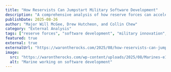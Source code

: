```yaml
---
title: "How Reservists Can Jumpstart Military Software Development"
description: "A comprehensive analysis of how reserve forces can accelerate military software development, featuring Marine Coders as a case study in innovative talent utilization."
publishDate: 2025-08-26
author: "Major Will McGee, Drew Hutcheon, and Collin Chew"
category: "External Analysis"
tags: ["reserve forces", "software development", "military innovation", "talent utilization", "defense strategy"]
featured: true
external: true
externalUrl: "https://warontherocks.com/2025/08/how-reservists-can-jumpstart-military-software-development/"
image:
  src: "https://warontherocks.com/wp-content/uploads/2025/08/Marines-e1755796901172-768x432.jpg?v=1755796901"
  alt: "Marine working on software development"
---
```

